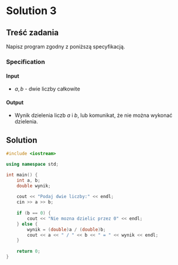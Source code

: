 # Solution 3

## Treść zadania

Napisz program zgodny z poniższą specyfikacją.

### Specification

#### Input

* $a, b$ - dwie liczby całkowite

#### Output

* Wynik dzielenia liczb $a$ i $b$, lub komunikat, że nie można wykonać dzielenia.

## Solution

```cpp
#include <iostream>

using namespace std;

int main() {
    int a, b;
    double wynik;
    
    cout << "Podaj dwie liczby:" << endl;
    cin >> a >> b;
    
    if (b == 0) {
        cout << "Nie mozna dzielic przez 0" << endl;
    } else {
        wynik = (double)a / (double)b;
        cout << a << " / " << b << " = " << wynik << endl;
    }
    
    return 0;
}
```
